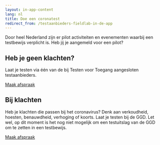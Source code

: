 ```yaml
---
layout: in-app-content
lang: nl
title: Doe een coronatest
redirect_from: /testaanbieders-fieldlab-in-de-app
---
```

Door heel Nederland zijn er pilot activiteiten en evenementen waarbij een testbewijs verplicht is. Heb jij je aangemeld voor een pilot? 

## Heb je geen klachten?
Laat je testen via één van de bij Testen voor Toegang aangesloten testaanbieders.

<a href="https://www.testenvoortoegang.nl" class="btn btn--large">Maak afspraak</a>

## Bij klachten
Heb je klachten die passen bij het coronavirus? Denk aan verkoudheid, hoesten, benauwdheid, verhoging of koorts. Laat je testen bij de GGD. Let wel, op dit moment is het nog niet mogelijk om een testuitslag van de GGD om te zetten in een testbewijs.

<a href="https://www.coronatest.nl" class="btn btn--large">Maak afspraak</a>

